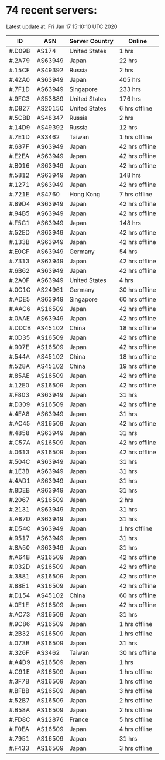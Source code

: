 # 74 recent servers:

Latest update at: Fri Jan 17 15:10:10 UTC 2020

| ID | ASN | Server Country | Online |
| -- | --- | -------------- | ------ |
| #.D09B | AS174 | United States | 1 hrs |
| #.2A79 | AS63949 | Japan | 22 hrs |
| #.15CF | AS49392 | Russia | 2 hrs |
| #.42A0 | AS63949 | Japan | 405 hrs |
| #.7F1D | AS63949 | Singapore | 233 hrs |
| #.9FC3 | AS53889 | United States | 176 hrs |
| #.D827 | AS20150 | United States | 6 hrs offline |
| #.5CBD | AS48347 | Russia | 2 hrs |
| #.14D9 | AS49392 | Russia | 12 hrs |
| #.7E1D | AS3462 | Taiwan | 1 hrs offline |
| #.687F | AS63949 | Japan | 42 hrs offline |
| #.E2EA | AS63949 | Japan | 42 hrs offline |
| #.B016 | AS63949 | Japan | 42 hrs offline |
| #.5812 | AS63949 | Japan | 148 hrs |
| #.1271 | AS63949 | Japan | 42 hrs offline |
| #.721E | AS4760 | Hong Kong | 7 hrs offline |
| #.89D4 | AS63949 | Japan | 42 hrs offline |
| #.94B5 | AS63949 | Japan | 42 hrs offline |
| #.F5C1 | AS63949 | Japan | 148 hrs |
| #.52ED | AS63949 | Japan | 42 hrs offline |
| #.133B | AS63949 | Japan | 42 hrs offline |
| #.E0CF | AS63949 | Germany | 54 hrs |
| #.7313 | AS63949 | Japan | 42 hrs offline |
| #.6B62 | AS63949 | Japan | 42 hrs offline |
| #.2A0F | AS63949 | United States | 4 hrs |
| #.0C1C | AS24961 | Germany | 30 hrs offline |
| #.ADE5 | AS63949 | Singapore | 60 hrs offline |
| #.AAC6 | AS16509 | Japan | 42 hrs offline |
| #.0AAE | AS63949 | Japan | 42 hrs offline |
| #.DDCB | AS45102 | China | 18 hrs offline |
| #.0D35 | AS16509 | Japan | 42 hrs offline |
| #.907E | AS16509 | Japan | 42 hrs offline |
| #.544A | AS45102 | China | 18 hrs offline |
| #.528A | AS45102 | China | 19 hrs offline |
| #.85AE | AS16509 | Japan | 42 hrs offline |
| #.12E0 | AS16509 | Japan | 42 hrs offline |
| #.F803 | AS63949 | Japan | 31 hrs |
| #.D309 | AS16509 | Japan | 42 hrs offline |
| #.4EA8 | AS63949 | Japan | 31 hrs |
| #.AC45 | AS16509 | Japan | 42 hrs offline |
| #.4858 | AS63949 | Japan | 31 hrs |
| #.C57A | AS16509 | Japan | 42 hrs offline |
| #.0613 | AS16509 | Japan | 42 hrs offline |
| #.504C | AS63949 | Japan | 31 hrs |
| #.1E3B | AS63949 | Japan | 31 hrs |
| #.4AD1 | AS63949 | Japan | 31 hrs |
| #.8DEB | AS63949 | Japan | 31 hrs |
| #.2067 | AS16509 | Japan | 2 hrs |
| #.2131 | AS63949 | Japan | 31 hrs |
| #.A87D | AS63949 | Japan | 31 hrs |
| #.D54C | AS63949 | Japan | 1 hrs offline |
| #.9517 | AS63949 | Japan | 31 hrs |
| #.8A50 | AS63949 | Japan | 31 hrs |
| #.A64B | AS16509 | Japan | 42 hrs offline |
| #.032D | AS16509 | Japan | 42 hrs offline |
| #.3881 | AS16509 | Japan | 42 hrs offline |
| #.88E1 | AS16509 | Japan | 42 hrs offline |
| #.D154 | AS45102 | China | 60 hrs offline |
| #.0E1E | AS16509 | Japan | 42 hrs offline |
| #.AC73 | AS16509 | Japan | 31 hrs |
| #.9C86 | AS16509 | Japan | 1 hrs offline |
| #.2B32 | AS16509 | Japan | 1 hrs offline |
| #.073B | AS16509 | Japan | 31 hrs |
| #.326F | AS3462 | Taiwan | 30 hrs offline |
| #.A4D9 | AS16509 | Japan | 1 hrs |
| #.C91E | AS16509 | Japan | 1 hrs offline |
| #.3F7B | AS16509 | Japan | 1 hrs offline |
| #.BFBB | AS16509 | Japan | 3 hrs offline |
| #.52B7 | AS16509 | Japan | 2 hrs offline |
| #.B58A | AS16509 | Japan | 2 hrs offline |
| #.FD8C | AS12876 | France | 5 hrs offline |
| #.F0EA | AS16509 | Japan | 4 hrs offline |
| #.7951 | AS16509 | Japan | 31 hrs |
| #.F433 | AS16509 | Japan | 3 hrs offline |

